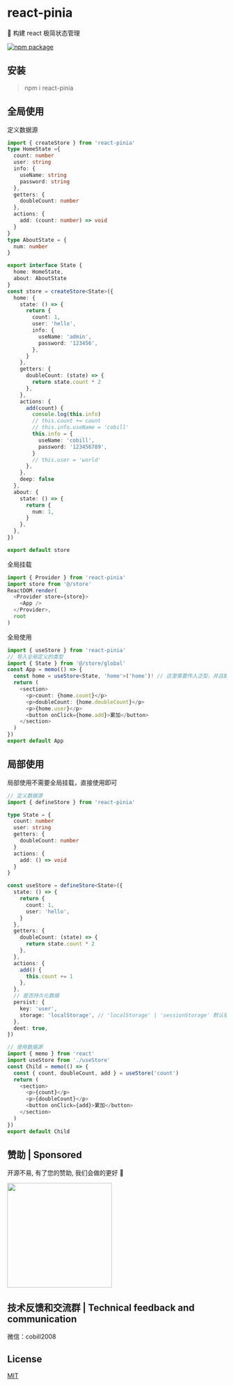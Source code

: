 # react-pinia

🍍 构建 react 极简状态管理

<a href="https://npmjs.com/package/react-pinia" target="_blank"><img src="https://badgen.net/npm/v/react-pinia?v=2.6.0.1731726330025" alt="npm package"></a>

## 安装

> npm i react-pinia

## 全局使用

定义数据源

```ts
import { createStore } from 'react-pinia'
type HomeState ={
  count: number
  user: string
  info: {
    useName: string
    password: string
  },
  getters: {
    doubleCount: number
  },
  actions: {
    add: (count: number) => void
  }
}
type AboutState = {
  num: number
}

export interface State {
  home: HomeState,
  about: AboutState
}
const store = createStore<State>({
  home: {
    state: () => {
      return {
        count: 1,
        user: 'hello',
        info: {
          useName: 'admin',
          password: '123456',
        },
      }
    },
    getters: {
      doubleCount: (state) => {
        return state.count * 2
      },
    },
    actions: {
      add(count) {
        console.log(this.info)
        // this.count += count
        // this.info.useName = 'cobill'
        this.info = {
          useName: 'cobill',
          password: '123456789',
        }
        // this.user = 'world'
      },
    },
    deep: false
  },
  about: {
    state: () => {
      return {
        num: 1,
      }
    },
  },
})

export default store
```

全局挂载

```ts
import { Provider } from 'react-pinia'
import store from '@/store'
ReactDOM.render(
  <Provider store={store}>
    <App />
  </Provider>,
  root
)
```

全局使用

```ts
import { useStore } from 'react-pinia'
// 导入全局定义的类型
import { State } from '@/store/global'
const App = memo(() => {
  const home = useStore<State, 'home'>('home')! // 这里需要传入泛型，并且断言
  return (
    <section>
      <p>count: {home.count}</p>
      <p>doubleCount: {home.doubleCount}</p>
      <p>{home.user}</p>
      <button onClick={home.add}>累加</button>
    </section>
  )
})
export default App
```

## 局部使用

局部使用不需要全局挂载，直接使用即可

```ts
// 定义数据源
import { defineStore } from 'react-pinia'

type State = {
  count: number
  user: string
  getters: {
    doubleCount: number
  }
  actions: {
    add: () => void
  }
}

const useStore = defineStore<State>({
  state: () => {
    return {
      count: 1,
      user: 'hello',
    }
  },
  getters: {
    doubleCount: (state) => {
      return state.count * 2
    },
  },
  actions: {
    add() {
      this.count += 1
    },
  },
  // 是否持久化数据
  persist: {
    key: 'user',
    storage: 'localStorage', // 'localStorage' | 'sessionStorage' 默认使用localStorage
  },
  deet: true,
})
```

```ts
// 使用数据源
import { memo } from 'react'
import useStore from './useStore'
const Child = memo(() => {
  const { count, doubleCount, add } = useStore('count')
  return (
    <section>
      <p>{count}</p>
      <p>{doubleCount}</p>
      <button onClick={add}>累加</button>
    </section>
  )
})
export default Child
```

## 赞助 | Sponsored

开源不易, 有了您的赞助, 我们会做的更好 👋

<img style="display: block;" src="https://tcly861204.github.io/static/wepay.jpg" width="240px" />

## 技术反馈和交流群 | Technical feedback and communication

微信：cobill2008

## License

[MIT](http://opensource.org/licenses/MIT)
